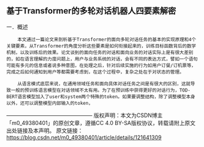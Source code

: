## 基于Transformer的多轮对话机器人四要素解密

一．概述

        本文通过一篇论文来剖析基于Transformer的面向多轮对话任务的基本的实现原理和4个关键要素，从Transformer的角度分析这些要素是如何衔接起来的，训练目标函数背后的数学机制，以及训练后的效果。论文谈到的面向任务的对话和面向业务的对话实际上是有很大差别的，如在语言理解的力度问题上，用户与业务系统的对话，会有不同的表达方式，譬如一个语句可能有多元的信息或者说多种意图，在处理之后，针对后续实施的行为如用户订餐/订机票等，完成之后如何通知到用户等都需要考虑到，在这个过程中，复杂之处在于对状态的管理。

        从语言模式底层来说，在通用领域任务和面向具体对话任务之间是有很大的区别，这就导致一般的预训练语言模型在对话领域不太有用。为了在预训练中获得更好的对话行为，TOD-BERT语言模型加入了user和system两个特殊的token。如果要调整结构，除了调整模型本身以外，还可以调整模型内部输入的token，

————————————————
版权声明：本文为CSDN博主「m0_49380401」的原创文章，遵循CC 4.0 BY-SA版权协议，转载请附上原文出处链接及本声明。
原文链接：https://blog.csdn.net/m0_49380401/article/details/121641309
